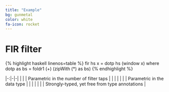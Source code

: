 ```yaml
---
title: "Example"
bg: gunmetal
color: white
fa-icon: rocket
---
```

# FIR filter

{% highlight haskell linenos=table %}
fir hs x = dotp hs (window x)
  where
    dotp as bs = foldr1 (+) (zipWith (*) as bs)
{% endhighlight %}

|-:|-|-|
| <i class="fa fa-check-square-o text-white fa-lg"></i> | | Parametric in the number of filter taps |
| | |
| <i class="fa fa-check-square-o text-white fa-lg"></i> | | Parametric in the data type |
| | |
| <i class="fa fa-check-square-o text-white fa-lg"></i> | | Strongly-typed, yet free from type annotations |
